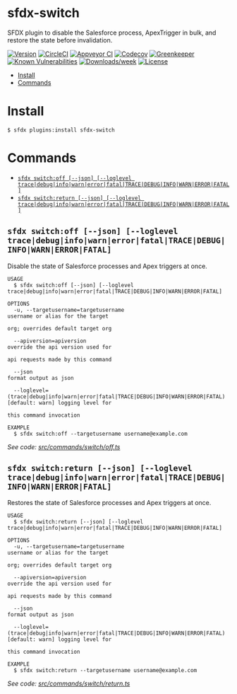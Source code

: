 sfdx-switch
===========

SFDX plugin to disable the Salesforce process, ApexTrigger in bulk, and restore the state before invalidation.

[![Version](https://img.shields.io/npm/v/sfdx-switch.svg)](https://npmjs.org/package/sfdx-switch)
[![CircleCI](https://circleci.com/gh/shinchit/sfdx-switch/tree/main.svg?style=shield)](https://circleci.com/gh/shinchit/sfdx-switch/tree/main)
[![Appveyor CI](https://ci.appveyor.com/api/projects/status/github/shinchit/sfdx-switch?branch=main&svg=true)](https://ci.appveyor.com/project/heroku/sfdx-switch/branch/main)
[![Codecov](https://codecov.io/gh/shinchit/sfdx-switch/branch/main/graph/badge.svg)](https://codecov.io/gh/shinchit/sfdx-switch)
[![Greenkeeper](https://badges.greenkeeper.io/shinchit/sfdx-switch.svg)](https://greenkeeper.io/)
[![Known Vulnerabilities](https://snyk.io/test/github/shinchit/sfdx-switch/badge.svg)](https://snyk.io/test/github/shinchit/sfdx-switch)
[![Downloads/week](https://img.shields.io/npm/dw/sfdx-switch.svg)](https://npmjs.org/package/sfdx-switch)
[![License](https://img.shields.io/npm/l/sfdx-switch.svg)](https://github.com/shinchit/sfdx-switch/blob/main/package.json)

<!-- toc -->
* [Install](#install)
* [Commands](#commands)
<!-- tocstop -->
# Install
<!-- usage -->
```sh-session
$ sfdx plugins:install sfdx-switch
```
<!-- usagestop -->
# Commands
<!-- commands -->
* [`sfdx switch:off [--json] [--loglevel trace|debug|info|warn|error|fatal|TRACE|DEBUG|INFO|WARN|ERROR|FATAL]`](#sfdx-switchoff---json---loglevel-tracedebuginfowarnerrorfataltracedebuginfowarnerrorfatal)
* [`sfdx switch:return [--json] [--loglevel trace|debug|info|warn|error|fatal|TRACE|DEBUG|INFO|WARN|ERROR|FATAL]`](#sfdx-switchreturn---json---loglevel-tracedebuginfowarnerrorfataltracedebuginfowarnerrorfatal)

## `sfdx switch:off [--json] [--loglevel trace|debug|info|warn|error|fatal|TRACE|DEBUG|INFO|WARN|ERROR|FATAL]`

Disable the state of Salesforce processes and Apex triggers at once.

```
USAGE
  $ sfdx switch:off [--json] [--loglevel trace|debug|info|warn|error|fatal|TRACE|DEBUG|INFO|WARN|ERROR|FATAL]

OPTIONS
  -u, --targetusername=targetusername                                               username or alias for the target
                                                                                    org; overrides default target org

  --apiversion=apiversion                                                           override the api version used for
                                                                                    api requests made by this command

  --json                                                                            format output as json

  --loglevel=(trace|debug|info|warn|error|fatal|TRACE|DEBUG|INFO|WARN|ERROR|FATAL)  [default: warn] logging level for
                                                                                    this command invocation

EXAMPLE
  $ sfdx switch:off --targetusername username@example.com
```

_See code: [src/commands/switch/off.ts](https://github.com/shinchit/sfdx-switch/blob/v0.1.1/src/commands/switch/off.ts)_

## `sfdx switch:return [--json] [--loglevel trace|debug|info|warn|error|fatal|TRACE|DEBUG|INFO|WARN|ERROR|FATAL]`

Restores the state of Salesforce processes and Apex triggers at once.

```
USAGE
  $ sfdx switch:return [--json] [--loglevel trace|debug|info|warn|error|fatal|TRACE|DEBUG|INFO|WARN|ERROR|FATAL]

OPTIONS
  -u, --targetusername=targetusername                                               username or alias for the target
                                                                                    org; overrides default target org

  --apiversion=apiversion                                                           override the api version used for
                                                                                    api requests made by this command

  --json                                                                            format output as json

  --loglevel=(trace|debug|info|warn|error|fatal|TRACE|DEBUG|INFO|WARN|ERROR|FATAL)  [default: warn] logging level for
                                                                                    this command invocation

EXAMPLE
  $ sfdx switch:return --targetusername username@example.com
```

_See code: [src/commands/switch/return.ts](https://github.com/shinchit/sfdx-switch/blob/v0.1.1/src/commands/switch/return.ts)_
<!-- commandsstop -->
